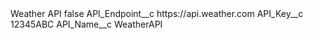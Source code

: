 <?xml version="1.0" encoding="UTF-8"?>
<CustomMetadata xmlns="http://soap.sforce.com/2006/04/metadata" xmlns:xsi="http://www.w3.org/2001/XMLSchema-instance" xmlns:xsd="http://www.w3.org/2001/XMLSchema">
    <label>Weather API</label>
    <protected>false</protected>
    <values>
        <field>API_Endpoint__c</field>
        <value xsi:type="xsd:string">https://api.weather.com</value>
    </values>
    <values>
        <field>API_Key__c</field>
        <value xsi:type="xsd:string">12345ABC</value>
    </values>
    <values>
        <field>API_Name__c</field>
        <value xsi:type="xsd:string">WeatherAPI</value>
    </values>
</CustomMetadata>
